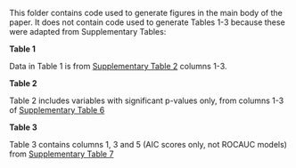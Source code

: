 This folder contains code used to generate figures in the main body of the paper. It does not contain code used to generate Tables 1-3 because these were adapted from Supplementary Tables:

**Table 1**</p>
Data in Table 1 is from <a href='https://github.com/bethan-mallabar-rimmer/CRC_IRM/blob/main/tables_and_figures/supplementary/sup_table_2'>Supplementary Table 2</a> columns 1-3.</p>

**Table 2**</p>
Table 2 includes variables with significant p-values only, from columns 1-3 of <a href='https://github.com/bethan-mallabar-rimmer/CRC_IRM/blob/main/tables_and_figures/supplementary/sup_table_6'>Supplementary Table 6</a>

**Table 3**</p>
Table 3 contains columns 1, 3 and 5 (AIC scores only, not ROCAUC models) from <a href='https://github.com/bethan-mallabar-rimmer/CRC_IRM/blob/main/tables_and_figures/supplementary/sup_table_7'>Supplementary Table 7</a>
